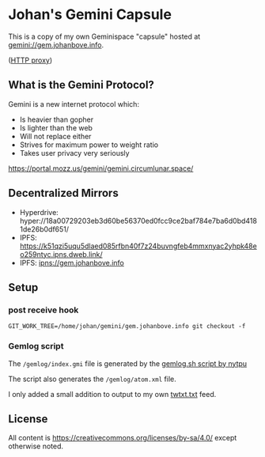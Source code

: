 # Johan's Gemini Capsule

This is a copy of my own Geminispace "capsule" hosted at <gemini://gem.johanbove.info>.

([HTTP proxy](https://portal.mozz.us/gemini/gem.johanbove.info/)) 

## What is the Gemini Protocol?

Gemini is a new internet protocol which:

- Is heavier than gopher
- Is lighter than the web
- Will not replace either
- Strives for maximum power to weight ratio
- Takes user privacy very seriously

<https://portal.mozz.us/gemini/gemini.circumlunar.space/>

## Decentralized Mirrors

- Hyperdrive: hyper://18a00729203eb3d60be56370ed0fcc9ce2baf784e7ba6d0bd4181de26b0df651/
- IPFS: <https://k51qzi5uqu5dlaed085rfbn40f7z24buvngfeb4mmxnyac2yhpk48eo259ntyc.ipns.dweb.link/>
- IPFS: <ipns://gem.johanbove.info>

## Setup
### post receive hook

    GIT_WORK_TREE=/home/johan/gemini/gem.johanbove.info git checkout -f

### Gemlog script

The `/gemlog/index.gmi` file is generated by the [gemlog.sh script by nytpu](https://tildegit.org/nytpu/gemlog.sh)

The script also generates the `/gemlog/atom.xml` file.

I only added a small addition to output to my own [twtxt.txt](https://johanbove.info/twtxt.txt) feed.

## License

All content is https://creativecommons.org/licenses/by-sa/4.0/ except otherwise noted.
